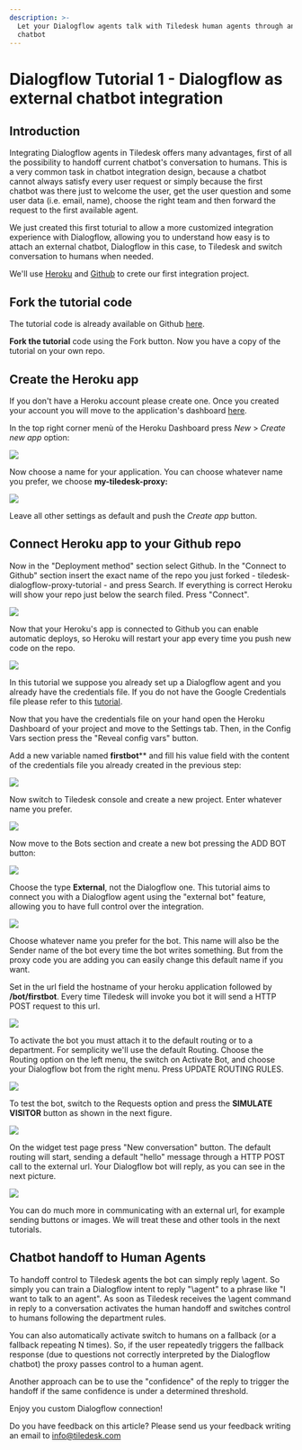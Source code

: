 ```yaml
---
description: >-
  Let your Dialogflow agents talk with Tiledesk human agents through an externl
  chatbot
---
```


# Dialogflow  Tutorial 1 - Dialogflow as external chatbot integration

## Introduction

Integrating Dialogflow agents in Tiledesk offers many advantages, first of all the possibility to handoff current chatbot's conversation to humans. This is a very common task in chatbot integration design, because a chatbot cannot always satisfy every user request or simply because the first chatbot was there just to welcome the user, get the user question and some user data \(i.e. email, name\), choose the right team and then forward the request to the first available agent.

We just created this first toturial to allow a more customized integration experience with Dialogflow, allowing you to understand how easy is to attach an external chatbot, Dialogflow in this case, to Tiledesk and switch conversation to humans when needed.

We'll use [Heroku](https://www.heroku.com/) and [Github](https://github.com/) to crete our first integration project.

## Fork the tutorial code

The tutorial code is already available on Github [here](https://github.com/Tiledesk/tiledesk-dialogflow-proxy-tutorial).

**Fork the tutorial** code using the Fork button. Now you have a copy of the tutorial on your own repo.

## Create the Heroku app

If you don't have a Heroku account please create one. Once you created your account you will move to the application's dashboard [here](https://dashboard.heroku.com/apps).

In the top right corner menù of the Heroku Dashboard press _New_ &gt; _Create new app_ option:

![](https://user-images.githubusercontent.com/32564846/78923546-ae883080-7a98-11ea-87fe-a3168109499e.png)

Now choose a name for your application. You can choose whatever name you prefer, we choose **my-tiledesk-proxy:**

![](https://user-images.githubusercontent.com/32564846/78923583-c069d380-7a98-11ea-8a80-76d137cf634e.png)

Leave all other settings as default and push the _Create app_ button.

## Connect Heroku app to your Github repo

Now in the "Deployment method" section select Github. In the "Connect to Github" section insert the exact name of the repo you just forked - tiledesk-dialogflow-proxy-tutorial - and press Search. If everything is correct Heroku will show your repo just below the search filed. Press "Connect".

![](https://user-images.githubusercontent.com/32564846/78923614-cd86c280-7a98-11ea-97bf-3f11fd92f62d.png)

Now that your Heroku's app is connected to Github you can enable automatic deploys, so Heroku will restart your app every time you push new code on the repo.

![](https://user-images.githubusercontent.com/32564846/78923647-da0b1b00-7a98-11ea-94f6-d1bc88fc9453.png)

In this tutorial we suppose you already set up a Dialogflow agent and you already have the credentials file. If you do not have the Google Credentials file please refer to this [tutorial](generate-dialgoflow-google-credentials-file.md).

Now that you have the credentials file on your hand open the Heroku Dashboard of your project and move to the Settings tab. Then, in the Config Vars section press the "Reveal config vars" button.

Add a new variable named **firstbot**** and fill his value field with the content of the credentials file you already created in the previous step:

![](https://user-images.githubusercontent.com/32564846/79113874-2482e500-7d82-11ea-98bf-bdba1b21732c.png)

Now switch to Tiledesk console and create a new project. Enter whatever name you prefer.

![](https://user-images.githubusercontent.com/32564846/78923744-fe66f780-7a98-11ea-829c-d6639fbf7986.png)

Now move to the Bots section and create a new bot pressing the ADD BOT button:

![](https://user-images.githubusercontent.com/32564846/78923774-09218c80-7a99-11ea-9b9e-567eb8125439.png)

Choose the type **External**, not the Dialogflow one. This tutorial aims to connect you with a Dialogflow agent using the "external bot" feature, allowing you to have full control over the integration.

![](https://user-images.githubusercontent.com/32564846/78923825-1a6a9900-7a99-11ea-97aa-4ad8ca83a739.png)

Choose whatever name you prefer for the bot. This name will also be the Sender name of the bot every time the bot writes something. But from the proxy code you are adding you can easily change this default name if you want.

Set in the url field the hostname of your heroku application followed by **/bot/firstbot**. Every time Tiledesk will invoke you bot it will send a HTTP POST request to this url.

![](https://user-images.githubusercontent.com/32564846/79114021-7fb4d780-7d82-11ea-8b54-bed35b43f9a2.png)

To activate the bot you must attach it to the default routing or to a department. For semplicity we'll use the default Routing. Choose the Routing option on the left menu, the switch on Activate Bot, and choose your Dialogflow bot from the right menu. Press UPDATE ROUTING RULES.

![](https://user-images.githubusercontent.com/32564846/78923929-40903900-7a99-11ea-93c5-af85df7cbcda.png)

To test the bot, switch to the Requests option and press the **SIMULATE VISITOR** button as shown in the next figure.

![](https://user-images.githubusercontent.com/32564846/78923956-4d149180-7a99-11ea-9eaa-e6197b2ff7fd.png)

On the widget test page press "New conversation" button. The default routing will start, sending a default "hello" message through a HTTP POST call to the external url. Your Dialogflow bot will reply, as you can see in the next picture.

![](https://user-images.githubusercontent.com/32564846/78923978-59005380-7a99-11ea-8363-73658e6dd6a6.png)

You can do much more in communicating with an external url, for example sending buttons or images. We will treat these and other tools in the next tutorials.

## Chatbot handoff to Human Agents

To handoff control to Tiledesk agents the bot can simply reply \agent. So simply you can train a Dialogflow intent to reply "\agent" to a phrase like "I want to talk to an agent". As soon as Tiledesk receives the \agent command in reply to a conversation activates the human handoff and switches control to humans following the department rules.

You can also automatically activate switch to humans on a fallback \(or a fallback repeating N times\). So, if the user repeatedly triggers the fallback response \(due to questions not correctly interpreted by the Dialogflow chatbot\) the proxy passes control to a human agent.

Another approach can be to use the "confidence" of the reply to trigger the handoff if the same confidence is under a determined threshold.

Enjoy you custom Dialogflow connection!

Do you have feedback on this article? Please send us your feedback writing an email to info@tiledesk.com